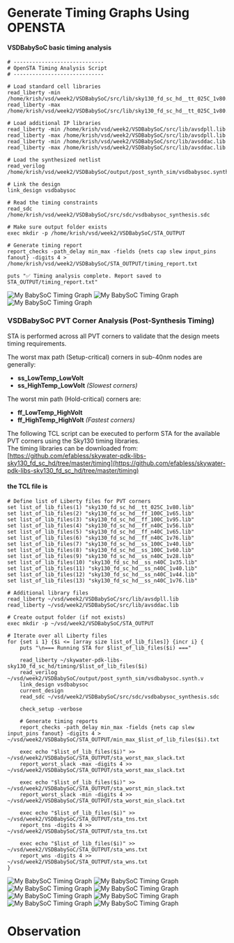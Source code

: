 # Generate Timing Graphs Using OPENSTA

#### VSDBabySoC basic timing analysis
```
# -----------------------------
# OpenSTA Timing Analysis Script
# -----------------------------

# Load standard cell libraries
read_liberty -min /home/krish/vsd/week2/VSDBabySoC/src/lib/sky130_fd_sc_hd__tt_025C_1v80.lib
read_liberty -max /home/krish/vsd/week2/VSDBabySoC/src/lib/sky130_fd_sc_hd__tt_025C_1v80.lib

# Load additional IP libraries
read_liberty -min /home/krish/vsd/week2/VSDBabySoC/src/lib/avsdpll.lib
read_liberty -max /home/krish/vsd/week2/VSDBabySoC/src/lib/avsdpll.lib
read_liberty -min /home/krish/vsd/week2/VSDBabySoC/src/lib/avsddac.lib
read_liberty -max /home/krish/vsd/week2/VSDBabySoC/src/lib/avsddac.lib

# Load the synthesized netlist
read_verilog /home/krish/vsd/week2/VSDBabySoC/output/post_synth_sim/vsdbabysoc.synth.v

# Link the design
link_design vsdbabysoc

# Read the timing constraints
read_sdc /home/krish/vsd/week2/VSDBabySoC/src/sdc/vsdbabysoc_synthesis.sdc

# Make sure output folder exists
exec mkdir -p /home/krish/vsd/week2/VSDBabySoC/STA_OUTPUT

# Generate timing report
report_checks -path_delay min_max -fields {nets cap slew input_pins fanout} -digits 4 > /home/krish/vsd/week2/VSDBabySoC/STA_OUTPUT/timing_report.txt

puts "✅ Timing analysis complete. Report saved to STA_OUTPUT/timing_report.txt"

```
![My BabySoC Timing Graph](images/3.png)
![My BabySoC Timing Graph](images/5.png)
![My BabySoC Timing Graph](images/4.png)


     
### **VSDBabySoC PVT Corner Analysis (Post-Synthesis Timing)**  
STA is performed across all PVT corners to validate that the design meets timing requirements.

The worst max path (Setup-critical) corners in sub-40nm nodes are generally:  
- **ss_LowTemp_LowVolt**  
- **ss_HighTemp_LowVolt** *(Slowest corners)*  

The worst min path (Hold-critical) corners are:  
- **ff_LowTemp_HighVolt**  
- **ff_HighTemp_HighVolt** *(Fastest corners)*  

The following TCL script can be executed to perform STA for the available PVT corners using the Sky130 timing libraries.  
The timing libraries can be downloaded from:  
[https://github.com/efabless/skywater-pdk-libs-sky130_fd_sc_hd/tree/master/timing](https://github.com/efabless/skywater-pdk-libs-sky130_fd_sc_hd/tree/master/timing)  

#### the TCL file is 
```
# Define list of Liberty files for PVT corners
set list_of_lib_files(1) "sky130_fd_sc_hd__tt_025C_1v80.lib"
set list_of_lib_files(2) "sky130_fd_sc_hd__ff_100C_1v65.lib"
set list_of_lib_files(3) "sky130_fd_sc_hd__ff_100C_1v95.lib"
set list_of_lib_files(4) "sky130_fd_sc_hd__ff_n40C_1v56.lib"
set list_of_lib_files(5) "sky130_fd_sc_hd__ff_n40C_1v65.lib"
set list_of_lib_files(6) "sky130_fd_sc_hd__ff_n40C_1v76.lib"
set list_of_lib_files(7) "sky130_fd_sc_hd__ss_100C_1v40.lib"
set list_of_lib_files(8) "sky130_fd_sc_hd__ss_100C_1v60.lib"
set list_of_lib_files(9) "sky130_fd_sc_hd__ss_n40C_1v28.lib"
set list_of_lib_files(10) "sky130_fd_sc_hd__ss_n40C_1v35.lib"
set list_of_lib_files(11) "sky130_fd_sc_hd__ss_n40C_1v40.lib"
set list_of_lib_files(12) "sky130_fd_sc_hd__ss_n40C_1v44.lib"
set list_of_lib_files(13) "sky130_fd_sc_hd__ss_n40C_1v76.lib"

# Additional library files
read_liberty ~/vsd/week2/VSDBabySoC/src/lib/avsdpll.lib
read_liberty ~/vsd/week2/VSDBabySoC/src/lib/avsddac.lib

# Create output folder (if not exists)
exec mkdir -p ~/vsd/week2/VSDBabySoC/STA_OUTPUT

# Iterate over all Liberty files
for {set i 1} {$i <= [array size list_of_lib_files]} {incr i} {
    puts "\n=== Running STA for $list_of_lib_files($i) ==="

    read_liberty ~/skywater-pdk-libs-sky130_fd_sc_hd/timing/$list_of_lib_files($i)
    read_verilog ~/vsd/week2/VSDBabySoC/output/post_synth_sim/vsdbabysoc.synth.v
    link_design vsdbabysoc
    current_design
    read_sdc ~/vsd/week2/VSDBabySoC/src/sdc/vsdbabysoc_synthesis.sdc

    check_setup -verbose

    # Generate timing reports
    report_checks -path_delay min_max -fields {nets cap slew input_pins fanout} -digits 4 >  ~/vsd/week2/VSDBabySoC/STA_OUTPUT/min_max_$list_of_lib_files($i).txt

    exec echo "$list_of_lib_files($i)" >>  ~/vsd/week2/VSDBabySoC/STA_OUTPUT/sta_worst_max_slack.txt
    report_worst_slack -max -digits 4 >>  ~/vsd/week2/VSDBabySoC/STA_OUTPUT/sta_worst_max_slack.txt

    exec echo "$list_of_lib_files($i)" >>  ~/vsd/week2/VSDBabySoC/STA_OUTPUT/sta_worst_min_slack.txt
    report_worst_slack -min -digits 4 >>  ~/vsd/week2/VSDBabySoC/STA_OUTPUT/sta_worst_min_slack.txt

    exec echo "$list_of_lib_files($i)" >>  ~/vsd/week2/VSDBabySoC/STA_OUTPUT/sta_tns.txt
    report_tns -digits 4 >>  ~/vsd/week2/VSDBabySoC/STA_OUTPUT/sta_tns.txt

    exec echo "$list_of_lib_files($i)" >>  ~/vsd/week2/VSDBabySoC/STA_OUTPUT/sta_wns.txt
    report_wns -digits 4 >>  ~/vsd/week2/VSDBabySoC/STA_OUTPUT/sta_wns.txt
}

```

![My BabySoC Timing Graph](images/6.png)
![My BabySoC Timing Graph](images/7.png)
![My BabySoC Timing Graph](images/8.png)
![My BabySoC Timing Graph](images/9.png)
![My BabySoC Timing Graph](images/10.png)
![My BabySoC Timing Graph](images/11.png)
![My BabySoC Timing Graph](images/12.png)
![My BabySoC Timing Graph](images/13.png)


# Observation
